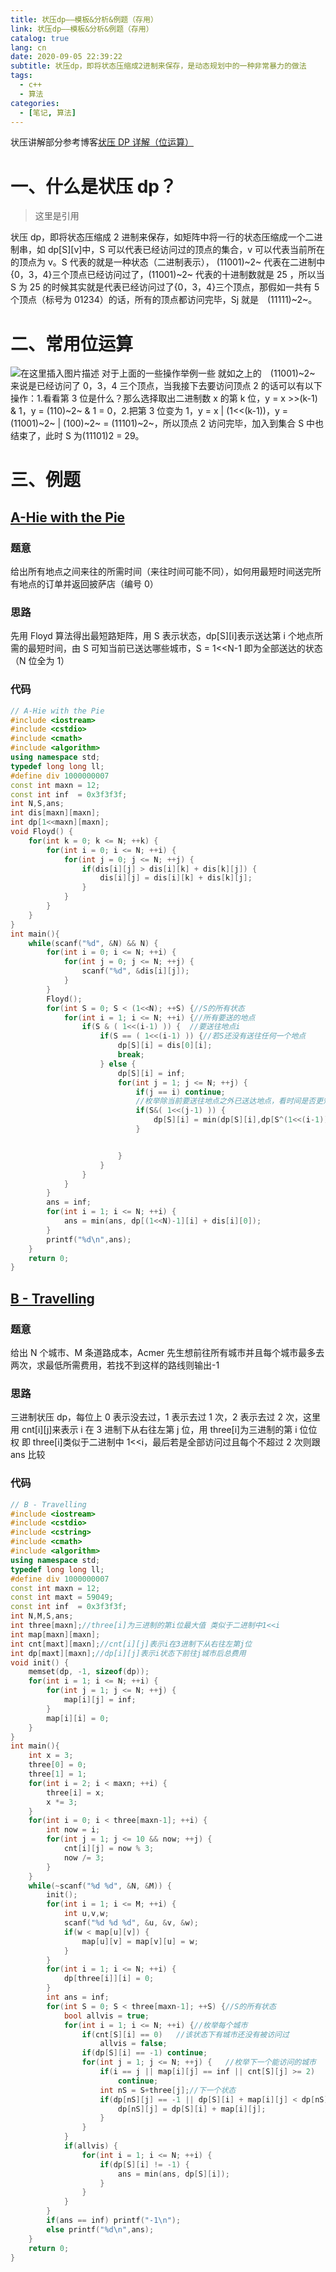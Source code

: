 ```yaml
---
title: 状压dp——模板&分析&例题（存用）
link: 状压dp——模板&分析&例题（存用）
catalog: true
lang: cn
date: 2020-09-05 22:39:22
subtitle: 状压dp，即将状态压缩成2进制来保存，是动态规划中的一种非常暴力的做法
tags:
  - c++
  - 算法
categories:
  - [笔记, 算法]
---
```


状压讲解部分参考博客[状压 DP 详解（位运算）](https://www.cnblogs.com/smallhester/p/10394328.html)

# 一、什么是状压 dp？

> 这里是引用

状压 dp，即将状态压缩成 2 进制来保存，如矩阵中将一行的状态压缩成一个二进制串，如 dp[S][v]中，S 可以代表已经访问过的顶点的集合，v 可以代表当前所在的顶点为 v。S 代表的就是一种状态（二进制表示）， (11001)~2~ 代表在二进制中{0，3，4}三个顶点已经访问过了，(11001)~2~ 代表的十进制数就是 25 ，所以当 S 为 25 的时候其实就是代表已经访问过了{0，3，4}三个顶点，那假如一共有 5 个顶点（标号为 01234）的话，所有的顶点都访问完毕，Sj 就是　(11111)~2~。

# 二、常用位运算

![在这里插入图片描述](https://img-blog.csdnimg.cn/20200814161751719.png?x-oss-process=image/watermark,type_ZmFuZ3poZW5naGVpdGk,shadow_10,text_aHR0cHM6Ly9ibG9nLmNzZG4ubmV0L3FxXzQ1ODkwNTMz,size_16,color_FFFFFF,t_70#pic_center)
对于上面的一些操作举例一些
就如之上的　(11001)~2~　来说是已经访问了 0，3，4 三个顶点，当我接下去要访问顶点 2 的话可以有以下操作：1.看看第 3 位是什么？那么选择取出二进制数 x 的第 k 位，y = x >>(k-1) & 1，y = (110)~2~ & 1 = 0，2.把第 3 位变为 1，y = x | (1<<(k-1))，y = (11001)~2~ | (100)~2~ = (11101)~2~，所以顶点 2 访问完毕，加入到集合 S 中也结束了，此时 S 为(11101)2 = 29。

# 三、例题

## [A-Hie with the Pie](https://vjudge.net/contest/389291#problem/A)

### 题意

给出所有地点之间来往的所需时间（来往时间可能不同），如何用最短时间送完所有地点的订单并返回披萨店（编号 0）

### 思路

先用 Floyd 算法得出最短路矩阵，用 S 表示状态，dp[S][i]表示送达第 i 个地点所需的最短时间，由 S 可知当前已送达哪些城市，S = 1<<N-1 即为全部送达的状态（N 位全为 1）

### 代码

```cpp
// A-Hie with the Pie
#include <iostream>
#include <cstdio>
#include <cmath>
#include <algorithm>
using namespace std;
typedef long long ll;
#define div 1000000007
const int maxn = 12;
const int inf  = 0x3f3f3f;
int N,S,ans;
int dis[maxn][maxn];
int dp[1<<maxn][maxn];
void Floyd() {
    for(int k = 0; k <= N; ++k) {
        for(int i = 0; i <= N; ++i) {
            for(int j = 0; j <= N; ++j) {
                if(dis[i][j] > dis[i][k] + dis[k][j]) {
                    dis[i][j] = dis[i][k] + dis[k][j];
                }
            }
        }
    }
}
int main(){
    while(scanf("%d", &N) && N) {
        for(int i = 0; i <= N; ++i) {
            for(int j = 0; j <= N; ++j) {
                scanf("%d", &dis[i][j]);
            }
        }
        Floyd();
        for(int S = 0; S < (1<<N); ++S) {//S的所有状态
            for(int i = 1; i <= N; ++i) {//所有要送的地点
                if(S & ( 1<<(i-1) )) {  //要送往地点i
                    if(S == ( 1<<(i-1) )) {//若S还没有送往任何一个地点
                        dp[S][i] = dis[0][i];
                        break;
                    } else {
                        dp[S][i] = inf;
                        for(int j = 1; j <= N; ++j) {
                            if(j == i) continue;
                            //枚举除当前要送往地点之外已送达地点，看时间是否更短
                            if(S&( 1<<(j-1) )) {
                                dp[S][i] = min(dp[S][i],dp[S^(1<<(i-1))][j] + dis[j][i]);
                            }


                        }
                    }
                }
            }
        }
        ans = inf;
        for(int i = 1; i <= N; ++i) {
            ans = min(ans, dp[(1<<N)-1][i] + dis[i][0]);
        }
        printf("%d\n",ans);
    }
    return 0;
}
```

## [B - Travelling](https://vjudge.net/contest/389291#problem/B)

### 题意

给出 N 个城市、M 条道路成本，Acmer 先生想前往所有城市并且每个城市最多去两次，求最低所需费用，若找不到这样的路线则输出-1

### 思路

三进制状压 dp，每位上 0 表示没去过，1 表示去过 1 次，2 表示去过 2 次，这里用 cnt[i][j]来表示 i 在 3 进制下从右往左第 j 位，用 three[i]为三进制的第 i 位位权 即 three[i]类似于二进制中 1<<i，最后若是全部访问过且每个不超过 2 次则跟 ans 比较

### 代码

```cpp
// B - Travelling
#include <iostream>
#include <cstdio>
#include <cstring>
#include <cmath>
#include <algorithm>
using namespace std;
typedef long long ll;
#define div 1000000007
const int maxn = 12;
const int maxt = 59049;
const int inf  = 0x3f3f3f;
int N,M,S,ans;
int three[maxn];//three[i]为三进制的第i位最大值 类似于二进制中1<<i
int map[maxn][maxn];
int cnt[maxt][maxn];//cnt[i][j]表示i在3进制下从右往左第j位
int dp[maxt][maxn];//dp[i][j]表示i状态下前往j城市后总费用
void init() {
    memset(dp, -1, sizeof(dp));
    for(int i = 1; i <= N; ++i) {
        for(int j = 1; j <= N; ++j) {
            map[i][j] = inf;
        }
        map[i][i] = 0;
    }
}
int main(){
    int x = 3;
    three[0] = 0;
    three[1] = 1;
    for(int i = 2; i < maxn; ++i) {
        three[i] = x;
        x *= 3;
    }
    for(int i = 0; i < three[maxn-1]; ++i) {
        int now = i;
        for(int j = 1; j <= 10 && now; ++j) {
            cnt[i][j] = now % 3;
            now /= 3;
        }
    }
    while(~scanf("%d %d", &N, &M)) {
        init();
        for(int i = 1; i <= M; ++i) {
            int u,v,w;
            scanf("%d %d %d", &u, &v, &w);
            if(w < map[u][v]) {
                map[u][v] = map[v][u] = w;
            }
        }
        for(int i = 1; i <= N; ++i) {
            dp[three[i]][i] = 0;
        }
        int ans = inf;
        for(int S = 0; S < three[maxn-1]; ++S) {//S的所有状态
            bool allvis = true;
            for(int i = 1; i <= N; ++i) {//枚举每个城市
                if(cnt[S][i] == 0)   //该状态下有城市还没有被访问过
                    allvis = false;
                if(dp[S][i] == -1) continue;
                for(int j = 1; j <= N; ++j) {   //枚举下一个能访问的城市
                    if(i == j || map[i][j] == inf || cnt[S][j] >= 2)
                        continue;
                    int nS = S+three[j];//下一个状态
                    if(dp[nS][j] == -1 || dp[S][i] + map[i][j] < dp[nS][j]) { //下一个城市的总费用小
                        dp[nS][j] = dp[S][i] + map[i][j];
                    }
                }
            }
            if(allvis) {
                for(int i = 1; i <= N; ++i) {
                    if(dp[S][i] != -1) {
                        ans = min(ans, dp[S][i]);
                    }
                }
            }
        }
        if(ans == inf) printf("-1\n");
        else printf("%d\n",ans);
    }
    return 0;
}
```
